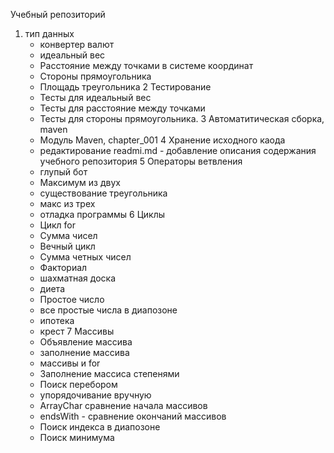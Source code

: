 Учебный репозиторий

1. тип данных
	* конвертер валют
	* идеальный вес
	* Расстояние между точками в системе координат
	* Стороны прямоугольника
	* Площадь треугольника 
2 Тестирование 
	* Тесты для идеальный вес
	* Тесты для расстояние между точками
	* Тесты для стороны прямоугольника.
3 Автоматитическая сборка, maven
	* Модуль Maven, chapter_001
4 Хранение исходного каода
	* редактирование readmi.md - добавление описания содержания учебного репозитория
5 Операторы ветвления
    * глупый бот
    * Максимум из двух
    * существование треугольника
    * макс из трех
    * отладка программы
6  Циклы
    * Цикл for
    * Сумма чисел
    * Вечный цикл
    *  Сумма четных чисел
    * Факториал
    * шахматная доска
    * диета
    * Простое число
    * все простые числа в диапозоне
    * ипотека 
    * крест
7   Массивы
    * Объявление массива
    * заполнение массива
    * массивы и for
    * Заполнение массиса степенями
    * Поиск перебором
    * упорядочивание вручную
    * ArrayChar сравнение начала массивов
    * endsWith - сравнение окончаний массивов
    * Поиск индекса в диапозоне
    * Поиск минимума
    